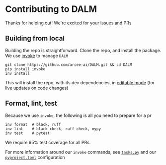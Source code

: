 # Contributing to DALM

Thanks for helping out! We're excited for your issues and PRs

## Building from local

Building the repo is straightforward. Clone the repo, and install the package. We use [invoke](https://github.com/pyinvoke/invoke) to manage `DALM`
```shell
git clone https://github.com/arcee-ai/DALM.git && cd DALM
pip install invoke
inv install
```
This will install the repo, with its dev dependencies, in [editable mode](https://setuptools.pypa.io/en/latest/userguide/development_mode.html) (for live updates on code changes)

## Format, lint, test
Because we use `invoke`, the following is all you need to prepare for a pr
```shell
inv format  # black, ruff
inv lint    # black check, ruff check, mypy
inv test    # pytest
```

We require 95% test coverage for all PRs.

For more information around our `invoke` commands, see [`tasks.py`](https://github.com/arcee-ai/DALM/blob/main/tasks.py) and our [`pyproject.toml`](https://github.com/arcee-ai/DALM/blob/main/pyproject.toml) configuration